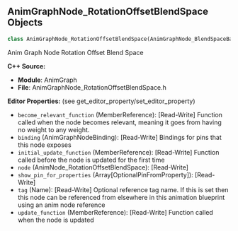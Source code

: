 ## AnimGraphNode_RotationOffsetBlendSpace Objects

```python
class AnimGraphNode_RotationOffsetBlendSpace(AnimGraphNode_BlendSpaceBase)
```

Anim Graph Node Rotation Offset Blend Space

**C++ Source:**

- **Module**: AnimGraph
- **File**: AnimGraphNode_RotationOffsetBlendSpace.h

**Editor Properties:** (see get_editor_property/set_editor_property)

- ``become_relevant_function`` (MemberReference):  [Read-Write] Function called when the node becomes relevant, meaning it goes from having no weight to any weight.
- ``binding`` (AnimGraphNodeBinding):  [Read-Write] Bindings for pins that this node exposes
- ``initial_update_function`` (MemberReference):  [Read-Write] Function called before the node is updated for the first time
- ``node`` (AnimNode_RotationOffsetBlendSpace):  [Read-Write]
- ``show_pin_for_properties`` (Array[OptionalPinFromProperty]):  [Read-Write]
- ``tag`` (Name):  [Read-Write] Optional reference tag name. If this is set then this node can be referenced from elsewhere in this animation blueprint using an anim node reference
- ``update_function`` (MemberReference):  [Read-Write] Function called when the node is updated

<a id="unreal.AnimGraphNode_RotationOffsetBlendSpaceGraph"></a>